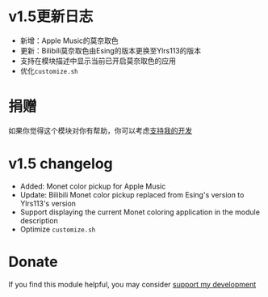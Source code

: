 # v1.5更新日志
 - 新增：Apple Music的莫奈取色
 - 更新：Bilibili莫奈取色由Esing的版本更换至Ylrs113的版本
 - 支持在模块描述中显示当前已开启莫奈取色的应用
 - 优化`customize.sh`

# 捐赠
如果你觉得这个模块对你有帮助，你可以考虑[支持我的开发](https://pay.jerryz.com.cn/)

# v1.5 changelog
 - Added: Monet color pickup for Apple Music
 - Update: Bilibili Monet color pickup replaced from Esing's version to Ylrs113's version
 - Support displaying the current Monet coloring application in the module description
 - Optimize `customize.sh`

# Donate
If you find this module helpful, you may consider [support my development](https://pay.jerryz.com.cn/)
